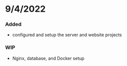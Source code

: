 # 9/4/2022

### Added
- configured and setup the server and website projects

### WIP
- Nginx, database, and Docker setup
